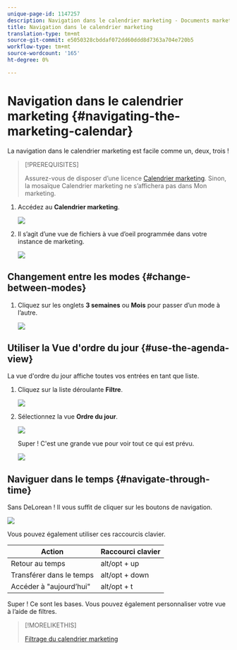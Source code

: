 ```yaml
---
unique-page-id: 1147257
description: Navigation dans le calendrier marketing - Documents marketing - Documentation du produit
title: Navigation dans le calendrier marketing
translation-type: tm+mt
source-git-commit: e5050328cbddaf072dd60ddd8d7363a704e720b5
workflow-type: tm+mt
source-wordcount: '165'
ht-degree: 0%

---
```



# Navigation dans le calendrier marketing {#navigating-the-marketing-calendar}

La navigation dans le calendrier marketing est facile comme un, deux, trois !

>[!PREREQUISITES]
>
>Assurez-vous de disposer d’une licence [Calendrier marketing](/help/marketo/product-docs/core-marketo-concepts/marketing-calendar/understanding-the-calendar/issue-revoke-a-marketing-calendar-license.md). Sinon, la mosaïque Calendrier marketing ne s’affichera pas dans Mon marketing.

1. Accédez au **Calendrier marketing**.

   ![](assets/2017-05-10-15-30-47.png)

1. Il s’agit d’une vue de fichiers à vue d’oeil programmée dans votre instance de marketing.

   ![](assets/image2014-9-15-16-3a44-3a22.png)

## Changement entre les modes {#change-between-modes}

1. Cliquez sur les onglets **3 semaines** ou **Mois** pour passer d’un mode à l’autre.

   ![](assets/image2014-9-15-16-3a46-3a16.png)

## Utiliser la Vue d&#39;ordre du jour {#use-the-agenda-view}

La vue d&#39;ordre du jour affiche toutes vos entrées en tant que liste.

1. Cliquez sur la liste déroulante **Filtre**.

   ![](assets/image2014-9-26-10-3a29-3a6.png)

1. Sélectionnez la vue **Ordre du jour**.

   ![](assets/image2014-9-26-10-3a29-3a36.png)

   Super ! C&#39;est une grande vue pour voir tout ce qui est prévu.

   ![](assets/image2014-9-26-10-3a30-3a9.png)

## Naviguer dans le temps {#navigate-through-time}

Sans DeLorean ! Il vous suffit de cliquer sur les boutons de navigation.

![](assets/image2014-9-26-10-3a31-3a25.png)

Vous pouvez également utiliser ces raccourcis clavier.

| Action | Raccourci clavier |
|---|---|
| Retour au temps | alt/opt + up |
| Transférer dans le temps | alt/opt + down |
| Accéder à &quot;aujourd’hui&quot; | alt/opt + t |

Super ! Ce sont les bases. Vous pouvez également personnaliser votre vue à l’aide de filtres.

>[!MORELIKETHIS]
>
>[Filtrage du calendrier marketing](/help/marketo/product-docs/core-marketo-concepts/marketing-calendar/working-with-the-calendar/filtering-the-marketing-calendar.md)
